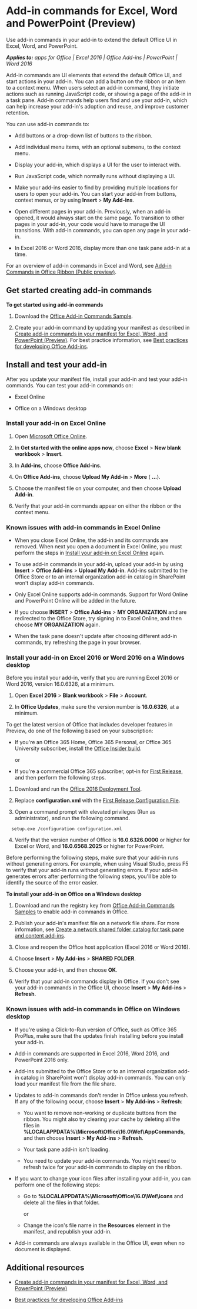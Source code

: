 
# Add-in commands for Excel, Word and PowerPoint (Preview)
Use add-in commands in your add-in to extend the default Office UI in Excel, Word, and PowerPoint.

 _**Applies to:** apps for Office | Excel 2016 | Office Add-ins | PowerPoint | Word 2016_

Add-in commands are UI elements that extend the default Office UI, and start actions in your add-in. You can add a button on the ribbon or an item to a context menu. When users select an add-in command, they initiate actions such as running JavaScript code, or showing a page of the add-in in a task pane. Add-in commands help users find and use your add-in, which can help increase your add-in's adoption and reuse, and improve customer retention.

You can use add-in commands to:


- Add buttons or a drop-down list of buttons to the ribbon.

- Add individual menu items, with an optional submenu, to the context menu.

- Display your add-in, which displays a UI for the user to interact with.

- Run JavaScript code, which normally runs without displaying a UI.

- Make your add-ins easier to find by providing multiple locations for users to open your add-in. You can start your add-in from buttons, context menus, or by using  **Insert** > **My Add-ins**.

- Open different pages in your add-in. Previously, when an add-in opened, it would always start on the same page. To transition to other pages in your add-in, your code would have to manage the UI transitions. With add-in commands, you can open any page in your add-in.

- In Excel 2016 or Word 2016, display more than one task pane add-in at a time.

For an overview of add-in commands in Excel and Word, see [Add-in Commands in Office Ribbon (Public preview)](https://channel9.msdn.com/Events/Visual-Studio/Connect-event-2015/316).


## Get started creating add-in commands

 **To get started using add-in commands**


1. Download the [Office Add-in Commands Sample](https://github.com/OfficeDev/Office-Add-in-Command-Sample).

2. Create your add-in command by updating your manifest as described in [Create add-in commands in your manifest for Excel, Word, and PowerPoint (Preview)](../design/create-add-in-commands-in-your-manifest-preview.md). For best practice information, see [Best practices for developing Office Add-ins](../design/add-in-development-best-practices.md).


## Install and test your add-in

After you update your manifest file, install your add-in and test your add-in commands. You can test your add-in commands on:


- Excel Online

- Office on a Windows desktop


### Install your add-in on Excel Online



1. Open [Microsoft Office Online](https://office.live.com/).

2. In  **Get started with the online apps now**, choose  **Excel** > **New blank workbook** > **Insert**.

3. In  **Add-ins**, choose  **Office Add-ins**.

4. On  **Office Add-ins**, choose  **Upload My Add-in** > **More** ( **...**).

5. Choose the manifest file on your computer, and then choose  **Upload Add-in**.

6. Verify that your add-in commands appear on either the ribbon or the context menu.


### Known issues with add-in commands in Excel Online



- When you close Excel Online, the add-in and its commands are removed. When next you open a document in Excel Online, you must perform the steps in [Install your add-in on Excel Online](#install-your-add-in-on-excel-online) again.

- To use add-in commands in your add-in, upload your add-in by using  **Insert** > **Office Add-ins** > **Upload My Add-in**. Add-ins submitted to the Office Store or to an internal organization add-in catalog in SharePoint won't display add-in commands.

- Only Excel Online supports add-in commands. Support for Word Online and PowerPoint Online will be added in the future.

- If you choose  **INSERT** > **Office Add-ins** > **MY ORGANIZATION** and are redirected to the Office Store, try signing in to Excel Online, and then choose **MY ORGANIZATION** again.

- When the task pane doesn't update after choosing different add-in commands, try refreshing the page in your browser.


### Install your add-in on Excel 2016 or Word 2016 on a Windows desktop


Before you install your add-in, verify that you are running Excel 2016 or Word 2016, version 16.0.6326, at a minimum.


1. Open  **Excel 2016** > **Blank workbook** > **File** > **Account**.

2. In  **Office Updates**, make sure the version number is  **16.0.6326**, at a minimum.

To get the latest version of Office that includes developer features in Preview, do one of the following based on your subscription:


- If you're an Office 365 Home, Office 365 Personal, or Office 365 University subscriber, install the [Office Insider build](https://products.office.com/en-us/office-insider).

    or

- If you're a commercial Office 365 subscriber, opt-in for [First Release](https://support.office.com/en-us/article/Office-365-release-options-3B3ADFA4-1777-4FF0-B606-FB8732101F47?ui=en-US&amp;rs=en-001&amp;ad=US), and then perform the following steps.


1. Download and run the [Office 2016 Deployment Tool](http://www.microsoft.com/en-us/download/details.aspx?id=49117).

2. Replace  **configuration.xml** with the [First Release Configuration File](https://raw.githubusercontent.com/OfficeDev/Office-Add-in-Commands-Samples/master/Tools/FirstReleaseConfig/configuration.xml).

3. Open a command prompt with elevated privileges (Run as administrator), and run the following command.

```
  setup.exe /configuration configuration.xml
```

4. Verify that the version number of Office is  **16.0.6326.0000** or higher for Excel or Word, and **16.0.6568.2025** or higher for PowerPoint.

Before performing the following steps, make sure that your add-in runs without generating errors. For example, when using Visual Studio, press F5 to verify that your add-in runs without generating errors. If your add-in generates errors after performing the following steps, you'll be able to identify the source of the error easier.

 **To install your add-in on Office on a Windows desktop**


1. Download and run the registry key from [Office Add-in Commands Samples](https://github.com/OfficeDev/Office-Add-in-Command-Sample) to enable add-in commands in Office.

2. Publish your add-in's manifest file on a network file share. For more information, see [Create a network shared folder catalog for task pane and content add-ins](../publish/create-a-network-shared-folder-catalog-for-task-pane-and-content-add-ins.md).

3. Close and reopen the Office host application (Excel 2016 or Word 2016).

4. Choose  **Insert** > **My Add-ins** > **SHARED FOLDER**.

5. Choose your add-in, and then choose  **OK**.

6. Verify that your add-in commands display in Office. If you don't see your add-in commands in the Office UI, choose  **Insert** > **My Add-ins** > **Refresh**.


### Known issues with add-in commands in Office on Windows desktop



- If you're using a Click-to-Run version of Office, such as Office 365 ProPlus, make sure that the updates finish installing before you install your add-in.

- Add-in commands are supported in Excel 2016, Word 2016, and PowerPoint 2016 only.

- Add-ins submitted to the Office Store or to an internal organization add-in catalog in SharePoint won't display add-in commands. You can only load your manifest file from the file share.

- Updates to add-in commands don't render in Office unless you refresh. If any of the following occur, choose  **Insert** > **My Add-ins** > **Refresh**:

  - You want to remove non-working or duplicate buttons from the ribbon. You might also try clearing your cache by deleting all the files in  **%LOCALAPPDATA%\Microsoft\Office\16.0\Wef\AppCommands**, and then choose **Insert** > **My Add-ins** > **Refresh**.

  - Your task pane add-in isn't loading.

  - You need to update your add-in commands. You might need to refresh twice for your add-in commands to display on the ribbon.

- If you want to change your icon files after installing your add-in, you can perform one of the following steps:

  - Go to  **%LOCALAPPDATA%\Microsoft\Office\16.0\Wef\icons** and delete all the files in that folder.

    or

  - Change the icon's file name in the  **Resources** element in the manifest, and republish your add-in.

- Add-in commands are always available in the Office UI, even when no document is displayed.


## Additional resources



- [Create add-in commands in your manifest for Excel, Word, and PowerPoint (Preview)](../design/create-add-in-commands-in-your-manifest-preview.md)

- [Best practices for developing Office Add-ins](../design/add-in-development-best-practices.md)

